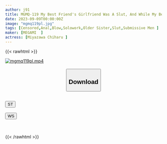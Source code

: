 ```yaml
---
author: j91
title: MGMQ-119 My Best Friend's Girlfriend Was A Slut, And While My Best Friend Was Away, I Had An Anal Development And Was Made To Masturbate. Chiharu Miyazawa
date: 2023-09-09T00:00:00Z
image: "mgmq119pl.jpg"
tags: [Censored,Anal,Blow,Solowork,Older Sister,Slut,Submissive Men	]
maker: [MEGAMI  ]
actress: [Miyazawa Chiharu ]
---
```



{{< rawhtml >}}

<div class="video" data-videoid="ZD9O8KQ4G3UqvpV">
    <a href="javascript:;">
        <img src="https://my.j91.asia/posts/mgmq119pl/mgmq119pl.jpg" width="WIDTH" height="HEIGHT" alt="mgmq119pl.mp4" loading="lazy">
    </a>
</div>

<script type="text/javascript" src="https://j91.asia/asset/on-demand-st.js"></script>

<br>
  <link rel="stylesheet" href="https://j91.asia/asset/bs5.css">
  
  <center>
  <button class="btn btn-primary" type="button" data-bs-toggle="collapse" data-bs-target=".multi-collapse" aria-expanded="false" aria-controls="multiCollapseExample1 multiCollapseExample2"><h2>Download</h2></button></center>
</p>
<div class="row">
  <div class="col">
    <div class="collapse multi-collapse" id="multiCollapseExample1">
      <div class="card card-body">
	      	      <br>
<div class="buttons">  
<a href="https://streamtape.to/v/ZD9O8KQ4G3UqvpV"><button class="btn-hover color-3"><i class="fa fa-download"></i> ST</button></a></div>
    </div>
  </div>
</div>
  <div class="col">
    <div class="collapse multi-collapse" id="multiCollapseExample2">
      <div class="card card-body">
	      <br>
<div class="buttons">
    <a href="https://wolfstream.tv/5wggolyrk3ca"><button class="btn-hover color-9"><i class="fa fa-download"></i> WS</button></a></div>
<br><br>
      </div>
    </div>
  </div>
</div>

{{< /rawhtml >}}